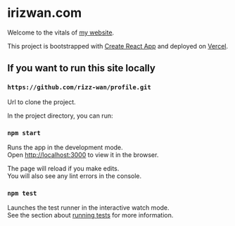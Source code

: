 # irizwan.com

Welcome to the vitals of [my website](https://irizwan.com).

This project is bootstrapped with [Create React App](https://github.com/facebook/create-react-app) and deployed on [Vercel](https://vercel.com/home).

## If you want to run this site locally

### `https://github.com/rizz-wan/profile.git`

Url to clone the project.

In the project directory, you can run:

### `npm start`

Runs the app in the development mode.\
Open [http://localhost:3000](http://localhost:3000) to view it in the browser.

The page will reload if you make edits.\
You will also see any lint errors in the console.

### `npm test`

Launches the test runner in the interactive watch mode.\
See the section about [running tests](https://facebook.github.io/create-react-app/docs/running-tests) for more information.
